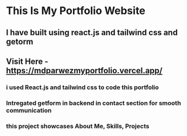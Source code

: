 # This Is My Portfolio Website 
## I have built using react.js and tailwind css and getorm
## Visit Here - https://mdparwezmyportfolio.vercel.app/
### i used React.js and tailwind css to code this portfolio
### Intregated getform in backend in contact section for smooth communication
### this project showcases About Me, Skills, Projects
